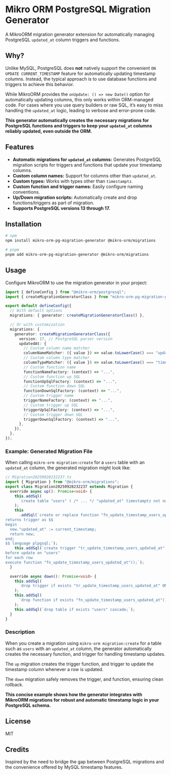 # Mikro ORM PostgreSQL Migration Generator

A MikroORM migration generator extension for automatically managing PostgreSQL `updated_at` column triggers and functions.

## Why?

Unlike MySQL, PostgreSQL does **not** natively support the convenient `ON UPDATE CURRENT_TIMESTAMP` feature for automatically updating timestamp columns. Instead, the typical approach is to use database functions and triggers to achieve this behavior.

While MikroORM provides the `onUpdate: () => new Date()` option for automatically updating columns, this only works within ORM-managed code. For cases where you use query builders or raw SQL, it’s easy to miss handling the `updated_at` logic, leading to verbose and error-prone code.

**This generator automatically creates the necessary migrations for PostgreSQL functions and triggers to keep your `updated_at` columns reliably updated, even outside the ORM.**

## Features

- **Automatic migrations for `updated_at` columns:** Generates PostgreSQL migration scripts for triggers and functions that update your timestamp columns.
- **Custom column names:** Support for columns other than `updated_at`.
- **Custom types:** Works with types other than `timestamptz`.
- **Custom function and trigger names:** Easily configure naming conventions.
- **Up/Down migration scripts:** Automatically create and drop functions/triggers as part of migration.
- **Supports PostgreSQL versions 13 through 17.**

## Installation

```sh
# npm
npm install mikro-orm-pg-migration-generator @mikro-orm/migrations

# pnpm
pnpm add mikro-orm-pg-migration-generator @mikro-orm/migrations
```

## Usage

Configure MikroORM to use the migration generator in your project:

```typescript
import { defineConfig } from "@mikro-orm/postgresql";
import { createMigrationGeneratorClass } from "mikro-orm-pg-migration-generator";

export default defineConfig({
  // With default options
  migrations: { generator: createMigrationGeneratorClass() },

  // Or with customization
  migrations: {
    generator: createMigrationGeneratorClass({
      version: 17, // PostgreSQL parser version
      updatedAt: {
        // Custom column name matcher
        columnNameMatcher: ({ value }) => value.toLowerCase() === "update_date",
        // Custom column type matcher
        columnTypeMatcher: ({ value }) => value.toLowerCase() === "timestamp",
        // Custom function name
        functionNameFactory: (context) => "...",
        // Custom function up SQL
        functionUpSqlFactory: (context) => "...",
        // Custom function down SQL
        functionDownSqlFactory: (context) => "...",
        // Custom trigger name
        triggerNameFactory: (context) => "...",
        // Custom trigger up SQL
        triggerUpSqlFactory: (context) => "...",
        // Custom trigger down SQL
        triggerDownSqlFactory: (context) => "...",
      },
    }),
  },
});
```

### Example: Generated Migration File

When calling `mikro-orm migration:create` for a `users` table with an `updated_at` column, the generated migration might look like:

```typescript
// Migration20250928232237.ts
import { Migration } from "@mikro-orm/migrations";
export class Migration20250928232237 extends Migration {
  override async up(): Promise<void> {
    this.addSql(
      `create table "users" ( /* ... */ "updated_at" timestamptz not null default current_timestamp, /* ... */ );`
    );
    this
      .addSql(`create or replace function "fn_update_timestamp_users_updated_at"()
returns trigger as $$
begin
  new."updated_at" := current_timestamp;
  return new;
end;
$$ language plpgsql;`);
    this.addSql(`create trigger "tr_update_timestamp_users_updated_at"
before update on "users"
for each row
execute function "fn_update_timestamp_users_updated_at"();`);
  }

  override async down(): Promise<void> {
    this.addSql(
      `drop trigger if exists "tr_update_timestamp_users_updated_at" ON "users";`
    );
    this.addSql(
      `drop function if exists "fn_update_timestamp_users_updated_at"();`
    );
    this.addSql(`drop table if exists "users" cascade;`);
  }
}
```

### Description

When you create a migration using `mikro-orm migration:create` for a table such as `users` with an `updated_at` column, the generator automatically creates the necessary function, and trigger for handling timestamp updates.

The `up` migration creates the trigger function, and trigger to update the timestamp column whenever a row is updated.

The `down` migration safely removes the trigger, and function, ensuring clean rollback.

**This concise example shows how the generator integrates with MikroORM migrations for robust and automatic timestamp logic in your PostgreSQL schema.**

## License

MIT

## Credits

Inspired by the need to bridge the gap between PostgreSQL migrations and the convenience offered by MySQL timestamp features.
